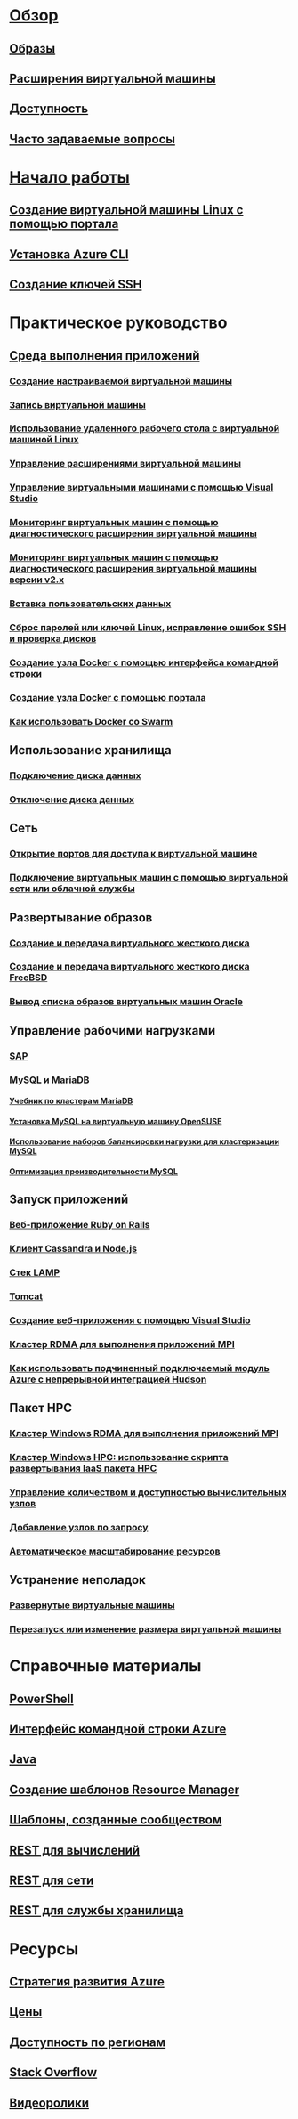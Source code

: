 

# [Обзор](../overview.md)


## [Образы](about-images.md)


## [Расширения виртуальной машины](agents-and-extensions.md)


## [Доступность](configure-availability.md)


## [Часто задаваемые вопросы](faq.md)



# [Начало работы](../opensource-links.md)


## [Создание виртуальной машины Linux с помощью портала](createportal.md)


## [Установка Azure CLI](../../../cli-install-nodejs.md)


## [Создание ключей SSH](../mac-create-ssh-keys.md)



# Практическое руководство


## [Среда выполнения приложений](../intro-on-azure.md)


### [Создание настраиваемой виртуальной машины](create-custom.md)


### [Запись виртуальной машины](capture-image.md)


### [Использование удаленного рабочего стола с виртуальной машиной Linux](remote-desktop.md)


### [Управление расширениями виртуальной машины](manage-extensions.md)


### [Управление виртуальными машинами с помощью Visual Studio](manage-visual-studio.md)


### [Мониторинг виртуальных машин с помощью диагностического расширения виртуальной машины](../diagnostic-extension.md)


### [Мониторинг виртуальных машин с помощью диагностического расширения виртуальной машины версии v2.x](diagnostic-extension-v2.md)


### [Вставка пользовательских данных](inject-custom-data.md)


### [Сброс паролей или ключей Linux, исправление ошибок SSH и проверка дисков](reset-access.md)


### [Создание узла Docker с помощью интерфейса командной строки](cli-use-docker.md)


### [Создание узла Docker с помощью портала](portal-use-docker.md)


### [Как использовать Docker со Swarm](../../virtual-machines-linux-docker-swarm.md)



## Использование хранилища


### [Подключение диска данных](attach-disk.md)


### [Отключение диска данных](detach-disk.md)



## Сеть


### [Открытие портов для доступа к виртуальной машине](setup-endpoints.md)


### [Подключение виртуальных машин с помощью виртуальной сети или облачной службы](connect-vms.md)



## Развертывание образов


### [Создание и передача виртуального жесткого диска](create-upload-vhd.md)


### [Создание и передача виртуального жесткого диска FreeBSD](freebsd-create-upload-vhd.md)


### [Вывод списка образов виртуальных машин Oracle](oracle-images.md)



## Управление рабочими нагрузками


### [SAP](sap-get-started.md)


### MySQL и MariaDB


#### [Учебник по кластерам MariaDB](mariadb-mysql-cluster.md)


#### [Установка MySQL на виртуальную машину OpenSUSE](mysql-on-opensuse.md)


#### [Использование наборов балансировки нагрузки для кластеризации MySQL](mysql-cluster.md)


#### [Оптимизация производительности MySQL](optimize-mysql.md)



## Запуск приложений


### [Веб-приложение Ruby on Rails](virtual-machines-linux-classic-ruby-rails-web-app.md)


### [Клиент Cassandra и Node.js](cassandra-nodejs.md)


### [Стек LAMP](lamp-script.md)


### [Tomcat](setup-tomcat.md)


### [Создание веб-приложения с помощью Visual Studio](web-app-visual-studio.md)


### [Кластер RDMA для выполнения приложений MPI](rdma-cluster.md)


### [Как использовать подчиненный подключаемый модуль Azure с непрерывной интеграцией Hudson](../../virtual-machines-azure-slave-plugin-for-hudson.md)




## Пакет HPC


### [Кластер Windows RDMA для выполнения приложений MPI](hpcpack-cluster.md)


### [Кластер Windows HPC: использование скрипта развертывания IaaS пакета HPC](hpcpack-cluster-starccm.md)


### [Управление количеством и доступностью вычислительных узлов](hpcpack-cluster-powershell-script.md)


### [Добавление узлов по запросу](hpcpack-cluster-openfoam.md)


### [Автоматическое масштабирование ресурсов](hpcpack-cluster-namd.md)



## Устранение неполадок


### [Развернутые виртуальные машины](troubleshoot-deployment-new-vm.md)


### [Перезапуск или изменение размера виртуальной машины](restart-resize-error-troubleshooting.md)



# Справочные материалы


## [PowerShell](/powershell/azure/overview)


## [Интерфейс командной строки Azure](/cli/azure/vm)


## [Java](/java/api)


## [Создание шаблонов Resource Manager](../../../azure-resource-manager/resource-group-authoring-templates.md?toc=%2fazure%2fvirtual-machines%2flinux%2ftoc.json)


## [Шаблоны, созданные сообществом](https://azure.microsoft.com/documentation/templates)


## [REST для вычислений](/rest/api/compute)


## [REST для сети](/rest/api)


## [REST для службы хранилища](/rest/api/storageservices)




# Ресурсы


## [Стратегия развития Azure](https://azure.microsoft.com/roadmap/)


## [Цены](https://azure.microsoft.com/pricing/details/virtual-machines/#Linux)


## [Доступность по регионам](https://azure.microsoft.com/regions/services)


## [Stack Overflow](http://stackoverflow.com/questions/tagged/azure-virtual-machine)


## [Видеоролики](https://azure.microsoft.com/documentation/videos/index/?services=virtual-machines)
